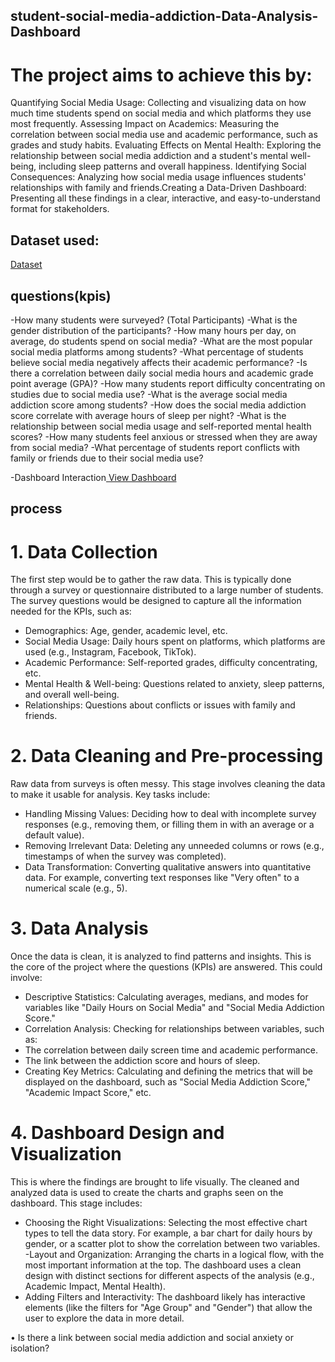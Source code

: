 ## student-social-media-addiction-Data-Analysis-Dashboard
# The project aims to achieve this by:

Quantifying Social Media Usage: Collecting and visualizing data on how much time students spend on social media and which platforms they use most frequently.
	Assessing Impact on Academics: Measuring the correlation between social media use and academic performance, such as grades and study habits.
	Evaluating Effects on Mental Health: Exploring the relationship between social media addiction and a student's mental well-being, including sleep patterns and overall happiness.
	Identifying Social Consequences: Analyzing how social media usage influences students' relationships with family and friends.Creating a Data-Driven Dashboard: Presenting all these findings in a clear,   interactive, and easy-to-understand format for stakeholders.
## Dataset used:
<a href="https://github.com/harihara2004/student-social-media-addiction-Data-Analysis-Dashboard/blob/main/Students%20Social%20Media%20Addiction.csv" >Dataset</a>

## questions(kpis) 
-How many students were surveyed? (Total Participants)
-What is the gender distribution of the participants?
-How many hours per day, on average, do students spend on social media?
-What are the most popular social media platforms among students?
-What percentage of students believe social media negatively affects their academic performance?
-Is there a correlation between daily social media hours and academic grade point average (GPA)?
-How many students report difficulty concentrating on studies due to social media use?
-What is the average social media addiction score among students?
-How does the social media addiction score correlate with average hours of sleep per night?
-What is the relationship between social media usage and self-reported mental health scores?
-How many students feel anxious or stressed when they are away from social media?
-What percentage of students report conflicts with family or friends due to their social media use?

-Dashboard Interaction<a href="https://github.com/harihara2004/student-social-media-addiction-Data-Analysis-Dashboard/blob/main/dashboad.png"> View Dashboard</a>
## process
# 1. Data Collection
The first step would be to gather the raw data. This is typically done through a survey or questionnaire distributed to a large number of students. The survey questions would be designed to capture all the information needed for the KPIs, such as:
-	Demographics: Age, gender, academic level, etc.
-	Social Media Usage: Daily hours spent on platforms, which platforms are used (e.g., Instagram, Facebook, TikTok).
-	Academic Performance: Self-reported grades, difficulty concentrating, etc.
-	Mental Health & Well-being: Questions related to anxiety, sleep patterns, and overall well-being.
-	Relationships: Questions about conflicts or issues with family and friends.
# 2. Data Cleaning and Pre-processing
Raw data from surveys is often messy. This stage involves cleaning the data to make it usable for analysis. Key tasks include:
-	Handling Missing Values: Deciding how to deal with incomplete survey responses (e.g., removing them, or filling them in with an average or a default value).
-	Removing Irrelevant Data: Deleting any unneeded columns or rows (e.g., timestamps of when the survey was completed).
-	Data Transformation: Converting qualitative answers into quantitative data. For example, converting text responses like "Very often" to a numerical scale (e.g., 5).
# 3. Data Analysis
Once the data is clean, it is analyzed to find patterns and insights. This is the core of the project where the questions (KPIs) are answered. This could involve:
-	Descriptive Statistics: Calculating averages, medians, and modes for variables like "Daily Hours on Social Media" and "Social Media Addiction Score."
-	Correlation Analysis: Checking for relationships between variables, such as:
-	The correlation between daily screen time and academic performance.
-	The link between the addiction score and hours of sleep.
-	Creating Key Metrics: Calculating and defining the metrics that will be displayed on the dashboard, such as "Social Media Addiction Score," "Academic Impact Score," etc.
# 4. Dashboard Design and Visualization
This is where the findings are brought to life visually. The cleaned and analyzed data is used to create the charts and graphs seen on the dashboard. This stage includes:
-	Choosing the Right Visualizations: Selecting the most effective chart types to tell the data story. For example, a bar chart for daily hours by gender, or a scatter plot to show the correlation between two variables.
-Layout and Organization: Arranging the charts in a logical flow, with the most important information at the top. The dashboard uses a clean design with distinct sections for different aspects of the analysis (e.g., Academic Impact, Mental Health).
-	Adding Filters and Interactivity: The dashboard likely has interactive elements (like the filters for "Age Group" and "Gender") that allow the user to explore the data in more detail.





•	Is there a link between social media addiction and social anxiety or isolation?

